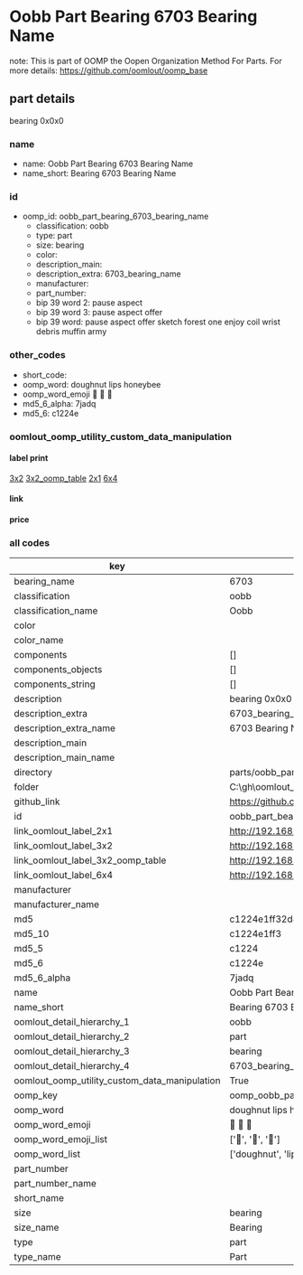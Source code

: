 # Oobb Part Bearing 6703 Bearing Name  

note: This is part of OOMP the Oopen Organization Method For Parts. For more details: https://github.com/oomlout/oomp_base

##  part details
  



bearing 0x0x0



### name
* name: Oobb Part Bearing 6703 Bearing Name
* name_short: Bearing 6703 Bearing Name
### id
* oomp_id: oobb_part_bearing_6703_bearing_name
  * classification: oobb
  * type: part
  * size: bearing
  * color: 
  * description_main: 
  * description_extra: 6703_bearing_name
  * manufacturer: 
  * part_number: 
  * bip 39 word 2: pause aspect
  * bip 39 word 3: pause aspect offer
  * bip 39 word: pause aspect offer sketch forest one enjoy coil wrist debris muffin army

### other_codes
* short_code: 
* oomp_word: doughnut lips honeybee
* oomp_word_emoji :doughnut: :lips: :honeybee:
* md5_6_alpha: 7jadq
* md5_6: c1224e






### oomlout_oomp_utility_custom_data_manipulation
#### label print
[3x2](http://192.168.1.245:1112/?label=oomp%207jadq)
[3x2_oomp_table](http://192.168.1.108:1112/?label=oomp%207jadq)
[2x1](http://192.168.1.242:1112/?label=oomp%207jadq)
[6x4](http://192.168.1.55:1112/?label=oomp%207jadq)    

#### link

                              

#### price







### all codes 
| key | value |  
| --- | --- |  
| bearing_name | 6703 |  
| classification | oobb |  
| classification_name | Oobb |  
| color |  |  
| color_name |  |  
| components | [] |  
| components_objects | [] |  
| components_string | [] |  
| description | bearing 0x0x0 |  
| description_extra | 6703_bearing_name |  
| description_extra_name | 6703 Bearing Name |  
| description_main |  |  
| description_main_name |  |  
| directory | parts/oobb_part_bearing_6703_bearing_name |  
| folder | C:\gh\oomlout_oobb_version_4_generated_parts\parts\oobb_part_bearing_6703_bearing_name |  
| github_link | https://github.com/oomlout/oomlout_oomp_part_src/tree/main/parts/oobb_part_bearing_6703_bearing_name |  
| id | oobb_part_bearing_6703_bearing_name |  
| link_oomlout_label_2x1 | http://192.168.1.242:1112/?label=oomp%207jadq |  
| link_oomlout_label_3x2 | http://192.168.1.245:1112/?label=oomp%207jadq |  
| link_oomlout_label_3x2_oomp_table | http://192.168.1.108:1112/?label=oomp%207jadq |  
| link_oomlout_label_6x4 | http://192.168.1.55:1112/?label=oomp%207jadq |  
| manufacturer |  |  
| manufacturer_name |  |  
| md5 | c1224e1ff32d49566aad9ca332c35d0b |  
| md5_10 | c1224e1ff3 |  
| md5_5 | c1224 |  
| md5_6 | c1224e |  
| md5_6_alpha | 7jadq |  
| name | Oobb Part Bearing 6703 Bearing Name |  
| name_short | Bearing 6703 Bearing Name |  
| oomlout_detail_hierarchy_1 | oobb |  
| oomlout_detail_hierarchy_2 | part |  
| oomlout_detail_hierarchy_3 | bearing |  
| oomlout_detail_hierarchy_4 | 6703_bearing_name |  
| oomlout_oomp_utility_custom_data_manipulation | True |  
| oomp_key | oomp_oobb_part_bearing_6703_bearing_name |  
| oomp_word | doughnut lips honeybee |  
| oomp_word_emoji | :doughnut: :lips: :honeybee: |  
| oomp_word_emoji_list | [':doughnut:', ':lips:', ':honeybee:'] |  
| oomp_word_list | ['doughnut', 'lips', 'honeybee'] |  
| part_number |  |  
| part_number_name |  |  
| short_name |  |  
| size | bearing |  
| size_name | Bearing |  
| type | part |  
| type_name | Part |  
